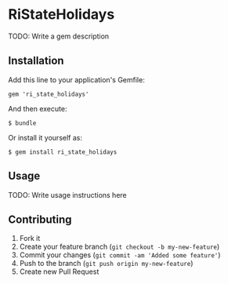 # RiStateHolidays

TODO: Write a gem description

## Installation

Add this line to your application's Gemfile:

    gem 'ri_state_holidays'

And then execute:

    $ bundle

Or install it yourself as:

    $ gem install ri_state_holidays

## Usage

TODO: Write usage instructions here

## Contributing

1. Fork it
2. Create your feature branch (`git checkout -b my-new-feature`)
3. Commit your changes (`git commit -am 'Added some feature'`)
4. Push to the branch (`git push origin my-new-feature`)
5. Create new Pull Request
